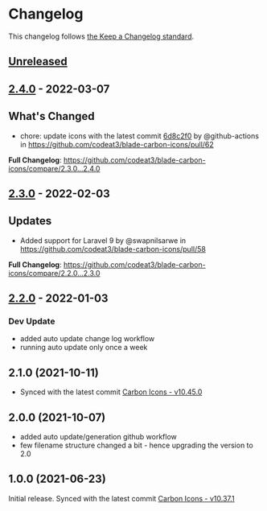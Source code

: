 # Changelog

This changelog follows [the Keep a Changelog standard](https://keepachangelog.com).

## [Unreleased](https://github.com/codeat3/blade-carbon-icons/compare/2.4.0...HEAD)

## [2.4.0](https://github.com/codeat3/blade-carbon-icons/compare/2.3.0...2.4.0) - 2022-03-07

## What's Changed

- chore: update icons with the latest commit [6d8c2f0](https://github.com/carbon-design-system/carbon/commit/6d8c2f03ed3e4b8e31dc95df4633e015090859a6) by @github-actions in https://github.com/codeat3/blade-carbon-icons/pull/62

**Full Changelog**: https://github.com/codeat3/blade-carbon-icons/compare/2.3.0...2.4.0

## [2.3.0](https://github.com/codeat3/blade-carbon-icons/compare/2.2.0...2.3.0) - 2022-02-03

## Updates

- Added support for Laravel 9 by @swapnilsarwe in https://github.com/codeat3/blade-carbon-icons/pull/58

**Full Changelog**: https://github.com/codeat3/blade-carbon-icons/compare/2.2.0...2.3.0

## [2.2.0](https://github.com/codeat3/blade-carbon-icons/compare/2.1.0...2.2.0) - 2022-01-03

### Dev Update

- added auto update change log workflow
- running auto update only once a week

## 2.1.0 (2021-10-11)

- Synced with the latest commit [Carbon Icons - v10.45.0](https://github.com/carbon-design-system/carbon/releases/tag/v10.45.0)

## 2.0.0 (2021-10-07)

- added auto update/generation github workflow
- few filename structure changed a bit - hence upgrading the version to 2.0

## 1.0.0 (2021-06-23)

Initial release.
Synced with the latest commit [Carbon Icons - v10.37.1](https://github.com/carbon-design-system/carbon/releases/tag/v10.37.1)
